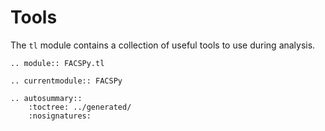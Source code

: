 # Tools

The `tl` module contains a collection of useful tools to use during analysis.

```{eval-rst}
.. module:: FACSPy.tl
```

```{eval-rst}
.. currentmodule:: FACSPy
```

```{eval-rst}
.. autosummary::
    :toctree: ../generated/
    :nosignatures:


```

